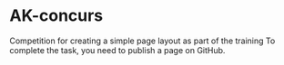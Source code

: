 # AK-concurs
Competition for creating a simple page layout as part of the training
To complete the task, you need to publish a page on GitHub.
